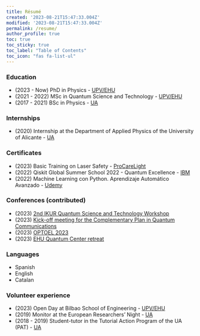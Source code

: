 ```yaml
---
title: Résumé
created: '2023-08-21T15:47:33.004Z'
modified: '2023-08-21T15:47:33.004Z'
permalink: /resume/
author_profile: true
toc: true
toc_sticky: true
toc_label: "Table of Contents"
toc_icon: "fas fa-list-ul"
---
```


### Education 

- (2023 - Now)  PhD in Physics - [UPV/EHU](https://www.ehu.eus/en/web/doktoregoa/doctorate-physics)
- (2021 - 2022) MSc in Quantum Science and Technology - [UPV/EHU](https://www.ehu.eus/en/web/master/master-science-quantum-technology)
- (2017 - 2021) BSc in Physics - [UA](https://web.ua.es/en/grados/grado-en-fisica/degree-in-physics.html)


### Internships

- (2020) Internship at the Department of Applied Physics of the University of Alicante - [UA](https://centroempleo.ua.es/es/practicas-y-empleo/practicas-en-la-ua/convocatorias/convocatorias-ua/curso-2019-20/convocatoria-practicas-becadas-en-la-ua-39-2019.html)


### Certificates

- (2023) Basic Training on Laser Safety - [ProCareLight](https://procarelight.com/en/training/basic-training)
- (2022) Qiskit Global Summer School 2022 - Quantum Excellence - [IBM](https://www.credly.com/badges/f033069c-83c3-4f63-aafc-a6c29cffad88/linked_in_profile)
- (2022) Machine Learning con Python. Aprendizaje Automático Avanzado - [Udemy](https://udemy-certificate.s3.amazonaws.com/pdf/UC-940167b4-37a9-4972-90d7-f89207b22d52.pdf)


### Conferences (contributed)

- (2023) [2nd IKUR Quantum Science and Technology Workshop](https://giedke.dipc.org/eusqutech23.html)
- (2023) [Kick-off meeting for the Complementary Plan in Quantum Communications](https://www.linkedin.com/pulse/plan-complementario-de-comunicaciones-cu%C3%A1nticas)
- (2023) [OPTOEL 2023](https://www.etsi.us.es/agenda/la-etsi-acoge-la-xiii-reunion-optoelectronica-optoel-2023)
- (2023) [EHU Quantum Center retreat](https://www.ehu.eus/en/web/quantum-center/news/-/asset_publisher/TcCg94eTds8K/content/202306-1st-ehu-qc-retreat?_com_liferay_asset_publisher_web_portlet_AssetPublisherPortlet_INSTANCE_TcCg94eTds8K_assetEntryId=45248637&_com_liferay_asset_publisher_web_portlet_AssetPublisherPortlet_INSTANCE_TcCg94eTds8K_redirect=https%3A%2F%2Fwww.ehu.eus%2Fen%2Fweb%2Fquantum-center%2Fnews%3Fp_p_id%3Dcom_liferay_asset_publisher_web_portlet_AssetPublisherPortlet_INSTANCE_TcCg94eTds8K%26p_p_lifecycle%3D0%26p_p_state%3Dnormal%26p_p_mode%3Dview%26_com_liferay_asset_publisher_web_portlet_AssetPublisherPortlet_INSTANCE_TcCg94eTds8K_cur%3D0%26p_r_p_resetCur%3Dfalse%26_com_liferay_asset_publisher_web_portlet_AssetPublisherPortlet_INSTANCE_TcCg94eTds8K_assetEntryId%3D45248637)


### Languages

- Spanish
- English
- Catalan


### Volunteer experience

- (2023) Open Day at Bilbao School of Engineering - [UPV/EHU](https://www.ehu.eus/en/web/bilboko-ingeniaritza-eskola/eventos/-/asset_publisher/hMI6ky87C8D7/content/jornada-de-puertas-abiertas-2023?_com_liferay_asset_publisher_web_portlet_AssetPublisherPortlet_INSTANCE_hMI6ky87C8D7_assetEntryId=43457767&_com_liferay_asset_publisher_web_portlet_AssetPublisherPortlet_INSTANCE_hMI6ky87C8D7_redirect=https%3A%2F%2Fwww.ehu.eus%2Fes%2Fweb%2Fbilboko-ingeniaritza-eskola%2Feventos%3Fp_p_id%3Dcom_liferay_asset_publisher_web_portlet_AssetPublisherPortlet_INSTANCE_hMI6ky87C8D7%26p_p_lifecycle%3D0%26p_p_state%3Dnormal%26p_p_mode%3Dview%26_com_liferay_asset_publisher_web_portlet_AssetPublisherPortlet_INSTANCE_hMI6ky87C8D7_cur%3D0%26p_r_p_resetCur%3Dfalse%26_com_liferay_asset_publisher_web_portlet_AssetPublisherPortlet_INSTANCE_hMI6ky87C8D7_assetEntryId%3D43457767)
- (2019) Monitor at the European Researchers’ Night - [UA](https://www.ua.es/en)
- (2018 - 2019) Student-tutor in the Tutorial Action Program of the UA (PAT) - [UA](https://www.ua.es/en)



